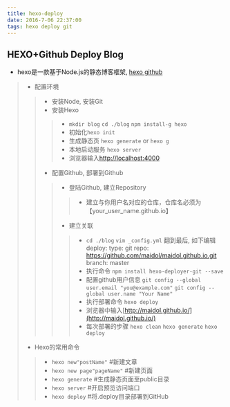 ```yaml
---
title: hexo-deploy
date: 2016-7-06 22:37:00
tags: hexo deploy git
---
```


HEXO+Github Deploy Blog
--------------
- hexo是一款基于Node.js的静态博客框架, [hexo github](https://github.com/hexojs/hexo)
>- 配置环境
>>- 安装Node, 安装Git
>>- 安装Hexo
>>>- `mkdir blog` `cd ./blog` `npm install-g hexo` 
>>>- 初始化`hexo init`
>>>- 生成静态页 `hexo generate` or `hexo g`
>>>- 本地启动服务 `hexo server`
>>>- 浏览器输入[http://localhost:4000](http://localhost:4000])
>>- 配置Github, 部署到Github
>>>- 登陆Github, 建立Repository
>>>>- 建立与你用户名对应的仓库，仓库名必须为【your_user_name.github.io】
>>>- 建立关联
>>>>- `cd ./blog`  `vim _config.yml` 翻到最后, 如下编辑
      deploy:
        type: git
        repo: https://github.com/maidol/maidol.github.io.git
        branch: master
>>>>- 执行命令 `npm install hexo-deployer-git --save`
>>>>- 配置github用户信息 `git config --global user.email "you@example.com"` `git config --global user.name "Your Name"`
>>>>- 执行部署命令 `hexo deploy`
>>>>- 浏览器中输入[http://maidol.github.io/](http://maidol.github.io/)
>>>>- 每次部署的步骤 `hexo clean` `hexo generate` `hexo deploy`
>- Hexo的常用命令
>>- `hexo new"postName"` #新建文章
>>- `hexo new page"pageName"` #新建页面
>>- `hexo generate` #生成静态页面至public目录
>>- `hexo server` #开启预览访问端口
>>- `hexo deploy` #将.deploy目录部署到GitHub